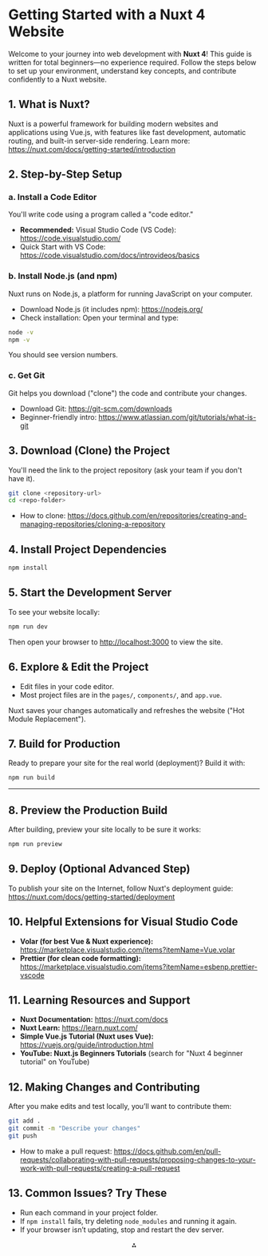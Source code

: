 # Getting Started with a Nuxt 4 Website

Welcome to your journey into web development with **Nuxt 4**! This guide is written for total beginners—no experience required. Follow the steps below to set up your environment, understand key concepts, and contribute confidently to a Nuxt website.

## 1. What is Nuxt?

Nuxt is a powerful framework for building modern websites and applications using Vue.js, with features like fast development, automatic routing, and built-in server-side rendering. Learn more:
https://nuxt.com/docs/getting-started/introduction

## 2. Step-by-Step Setup

### a. Install a Code Editor

You'll write code using a program called a "code editor."

- **Recommended:** Visual Studio Code (VS Code): https://code.visualstudio.com/
- Quick Start with VS Code: https://code.visualstudio.com/docs/introvideos/basics


### b. Install Node.js (and npm)

Nuxt runs on Node.js, a platform for running JavaScript on your computer.

- Download Node.js (it includes npm): https://nodejs.org/
- Check installation:
Open your terminal and type:

```bash
node -v
npm -v
```

You should see version numbers.


### c. Get Git

Git helps you download ("clone") the code and contribute your changes.

- Download Git: https://git-scm.com/downloads
- Beginner-friendly intro: https://www.atlassian.com/git/tutorials/what-is-git


## 3. Download (Clone) the Project

You'll need the link to the project repository (ask your team if you don't have it).

```bash
git clone <repository-url>
cd <repo-folder>
```

- How to clone: https://docs.github.com/en/repositories/creating-and-managing-repositories/cloning-a-repository


## 4. Install Project Dependencies

```bash
npm install
```


## 5. Start the Development Server

To see your website locally:

```bash
npm run dev
```

Then open your browser to [http://localhost:3000](http://localhost:3000) to view the site.

## 6. Explore \& Edit the Project

- Edit files in your code editor.
- Most project files are in the `pages/`, `components/`, and `app.vue`.

Nuxt saves your changes automatically and refreshes the website ("Hot Module Replacement").

## 7. Build for Production

Ready to prepare your site for the real world (deployment)? Build it with:

```bash
npm run build
```


---

## 8. Preview the Production Build

After building, preview your site locally to be sure it works:

```bash
npm run preview
```


## 9. Deploy (Optional Advanced Step)

To publish your site on the Internet, follow Nuxt's deployment guide:
https://nuxt.com/docs/getting-started/deployment

## 10. Helpful Extensions for Visual Studio Code

- **Volar (for best Vue \& Nuxt experience):**
https://marketplace.visualstudio.com/items?itemName=Vue.volar
- **Prettier (for clean code formatting):**
https://marketplace.visualstudio.com/items?itemName=esbenp.prettier-vscode


## 11. Learning Resources and Support

- **Nuxt Documentation:**
https://nuxt.com/docs
- **Nuxt Learn:**
https://learn.nuxt.com/
- **Simple Vue.js Tutorial (Nuxt uses Vue):**
https://vuejs.org/guide/introduction.html
- **YouTube: Nuxt.js Beginners Tutorials**
(search for "Nuxt 4 beginner tutorial" on YouTube)


## 12. Making Changes and Contributing

After you make edits and test locally, you’ll want to contribute them:

```bash
git add .
git commit -m "Describe your changes"
git push
```

- How to make a pull request: https://docs.github.com/en/pull-requests/collaborating-with-pull-requests/proposing-changes-to-your-work-with-pull-requests/creating-a-pull-request


## 13. Common Issues? Try These

- Run each command in your project folder.
- If `npm install` fails, try deleting `node_modules` and running it again.
- If your browser isn’t updating, stop and restart the dev server.


<div style="text-align: center">⁂</div>



